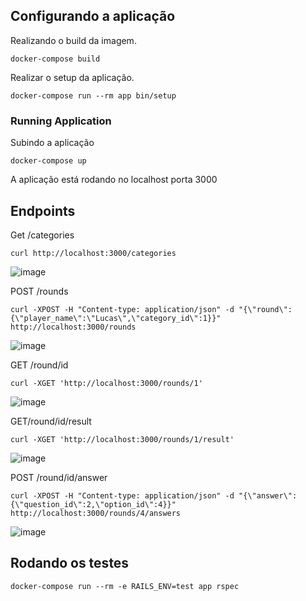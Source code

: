## Configurando a aplicação
Realizando o build da imagem.
```
docker-compose build
```
Realizar o setup da aplicação.
```
docker-compose run --rm app bin/setup
```
### Running Application
Subindo a aplicação
```
docker-compose up
```
A aplicação está rodando no localhost porta 3000

## Endpoints
Get /categories
```
curl http://localhost:3000/categories
```
![image](https://github.com/penhalver02/quiz-api/assets/55254573/4defc433-27de-413e-9bd8-f295867c0523)

POST /rounds
```
curl -XPOST -H "Content-type: application/json" -d "{\"round\":{\"player_name\":\"Lucas\",\"category_id\":1}}" http://localhost:3000/rounds
```
![image](https://github.com/penhalver02/quiz-api/assets/55254573/bc4ebaa6-5f31-474e-982e-8e2723a8f9dc)


GET /round/id
```
curl -XGET 'http://localhost:3000/rounds/1'
```

![image](https://github.com/penhalver02/quiz-api/assets/55254573/a351ce64-ba0d-40f3-915f-13429aad8489)

GET/round/id/result
```
curl -XGET 'http://localhost:3000/rounds/1/result'
```

![image](https://github.com/penhalver02/quiz-api/assets/55254573/a94dee33-ed3c-4617-9b5b-26991a0ef7ac)


POST /round/id/answer
```
curl -XPOST -H "Content-type: application/json" -d "{\"answer\":{\"question_id\":2,\"option_id\":4}}" http://localhost:3000/rounds/4/answers
```
![image](https://github.com/penhalver02/quiz-api/assets/55254573/4cda6547-d9e6-49b9-a733-e8a39bdd0d22)


## Rodando os testes
```
docker-compose run --rm -e RAILS_ENV=test app rspec
```
